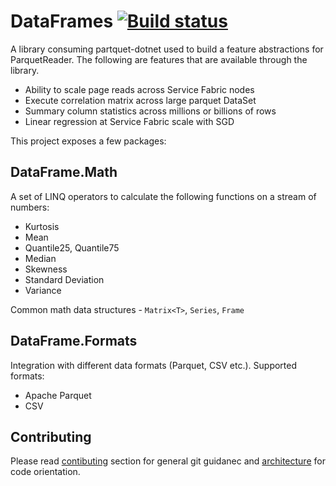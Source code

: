 # DataFrames [![Build status](https://ci.appveyor.com/api/projects/status/dg4lwtd6mq8w2gfr/branch/master?svg=true)](https://ci.appveyor.com/project/aloneguid/dataframe-utils/branch/master)

A library consuming partquet-dotnet used to build a feature abstractions for ParquetReader. 
The following are features that are available through the library.

- Ability to scale page reads across Service Fabric nodes
- Execute correlation matrix across large parquet DataSet
- Summary column statistics across millions or billions of rows
- Linear regression at Service Fabric scale with SGD

This project exposes a few packages:

## DataFrame.Math

A set of LINQ operators to calculate the following functions on a stream of numbers:

- Kurtosis
- Mean
- Quantile25, Quantile75
- Median
- Skewness
- Standard Deviation
- Variance

Common math data structures - `Matrix<T>`, `Series`, `Frame`

## DataFrame.Formats

Integration with different data formats (Parquet, CSV etc.). Supported formats:

- Apache Parquet
- CSV

## Contributing

Please read [contibuting](doc/contributing.md) section for general git guidanec and [architecture](doc/architecture.md) for code orientation.